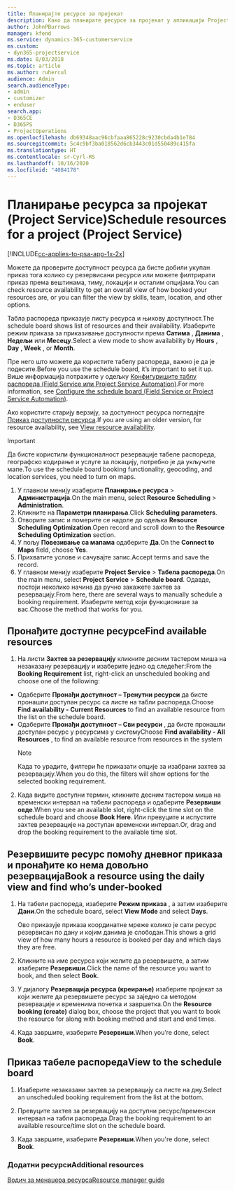 ```yaml
---
title: Планирајте ресурсе за пројекат
description: Како да планирате ресурсе за пројекат у апликацији Project Service
author: JohnPBurrows
manager: kfend
ms.service: dynamics-365-customerservice
ms.custom:
- dyn365-projectservice
ms.date: 8/03/2018
ms.topic: article
ms.author: ruhercul
audience: Admin
search.audienceType:
- admin
- customizer
- enduser
search.app:
- D365CE
- D365PS
- ProjectOperations
ms.openlocfilehash: db69348aac96cbfaaa865228c9230cbda4b1e784
ms.sourcegitcommit: 5c4c9bf3ba018562d6cb3443c01d550489c415fa
ms.translationtype: HT
ms.contentlocale: sr-Cyrl-RS
ms.lasthandoff: 10/16/2020
ms.locfileid: "4084178"
---
```

# <a name="schedule-resources-for-a-project-project-service"></a><span data-ttu-id="f945a-103">Планирање ресурса за пројекат (Project Service)</span><span class="sxs-lookup"><span data-stu-id="f945a-103">Schedule resources for a project (Project Service)</span></span>

[!INCLUDE[cc-applies-to-psa-app-1x-2x](../includes/cc-applies-to-psa-app-1x-2x.md)]

<span data-ttu-id="f945a-104">Можете да проверите доступност ресурса да бисте добили укупан приказ тога колико су резервисани ресурси или можете филтрирати приказ према вештинама, тиму, локацији и осталим опцијама.</span><span class="sxs-lookup"><span data-stu-id="f945a-104">You can check resource availability to get an overall view of how booked your resources are, or you can filter the view by skills, team, location, and other options.</span></span>  
  
<span data-ttu-id="f945a-105">Табла распореда приказује листу ресурса и њихову доступност.</span><span class="sxs-lookup"><span data-stu-id="f945a-105">The schedule board shows list of resources and their availability.</span></span> <span data-ttu-id="f945a-106">Изаберите режим приказа за приказивање доступности према **Сатима** , **Данима** , **Недељи** или **Месецу**.</span><span class="sxs-lookup"><span data-stu-id="f945a-106">Select a view mode to show availability by **Hours** , **Day** , **Week** , or **Month**.</span></span>  
  
<span data-ttu-id="f945a-107">Пре него што можете да користите табелу распореда, важно је да је подесите.</span><span class="sxs-lookup"><span data-stu-id="f945a-107">Before you use the schedule board, it’s important to set it up.</span></span> <span data-ttu-id="f945a-108">Више информација потражите у одељку [Конфигуришите таблу распореда (Field Service или Project Service Automation)](https://docs.microsoft.com/dynamics365/field-service/configure-schedule-board).</span><span class="sxs-lookup"><span data-stu-id="f945a-108">For more information, see [Configure the schedule board (Field Service or Project Service Automation)](https://docs.microsoft.com/dynamics365/field-service/configure-schedule-board).</span></span>
  
<span data-ttu-id="f945a-109">Ако користите старију верзију, за доступност ресурса погледајте [Приказ доступности ресурса](../psa/view-resource-availability.md).</span><span class="sxs-lookup"><span data-stu-id="f945a-109">If you are using an older version, for resource availability, see [View resource availability](../psa/view-resource-availability.md).</span></span>  

> [!IMPORTANT]
>  <span data-ttu-id="f945a-110">Да бисте користили функционалност резервације табеле распореда, географско кодирање и услуге за локацију, потребно је да укључите мапе.</span><span class="sxs-lookup"><span data-stu-id="f945a-110">To use the schedule board booking functionality, geocoding, and location services, you need to turn on maps.</span></span>  
> 
> 1. <span data-ttu-id="f945a-111">У главном менију изаберите **Планирање ресурса** > **Администрација**.</span><span class="sxs-lookup"><span data-stu-id="f945a-111">On the main menu, select **Resource Scheduling** > **Administration**.</span></span>  
> 2. <span data-ttu-id="f945a-112">Кликните на **Параметри планирања**.</span><span class="sxs-lookup"><span data-stu-id="f945a-112">Click **Scheduling parameters**.</span></span>  
> 3. <span data-ttu-id="f945a-113">Отворите запис и померите се надоле до одељка **Resource Scheduling Optimization**.</span><span class="sxs-lookup"><span data-stu-id="f945a-113">Open record and scroll down to the **Resource Scheduling Optimization** section.</span></span>  
> 4. <span data-ttu-id="f945a-114">У пољу **Повезивање са мапама** одаберите **Да**.</span><span class="sxs-lookup"><span data-stu-id="f945a-114">On the **Connect to Maps** field, choose **Yes**.</span></span>  
> 5. <span data-ttu-id="f945a-115">Прихватите услове и сачувајте запис.</span><span class="sxs-lookup"><span data-stu-id="f945a-115">Accept terms and save the record.</span></span>  
> 6. <span data-ttu-id="f945a-116">У главном менију изаберите **Project Service** > **Табела распореда**.</span><span class="sxs-lookup"><span data-stu-id="f945a-116">On the main menu, select **Project Service** > **Schedule board**.</span></span> <span data-ttu-id="f945a-117">Одавде, постоји неколико начина да ручно закажете захтев за резервацију.</span><span class="sxs-lookup"><span data-stu-id="f945a-117">From here, there are several ways to manually schedule a booking requirement.</span></span> <span data-ttu-id="f945a-118">Изаберите метод који функционише за вас.</span><span class="sxs-lookup"><span data-stu-id="f945a-118">Choose the method that works for you.</span></span>
  
## <a name="find-available-resources"></a><span data-ttu-id="f945a-119">Пронађите доступне ресурсе</span><span class="sxs-lookup"><span data-stu-id="f945a-119">Find available resources</span></span>

1.  <span data-ttu-id="f945a-120">На листи **Захтев за резервацију** кликните десним тастером миша на незаказану резервацију и изаберите једно од следећег:</span><span class="sxs-lookup"><span data-stu-id="f945a-120">From the **Booking Requirement** list, right-click an unscheduled booking and choose one of the following:</span></span>  
  
- <span data-ttu-id="f945a-121">Одаберите **Пронађи доступност – Тренутни ресурси** да бисте пронашли доступан ресурс са листе на табли распореда.</span><span class="sxs-lookup"><span data-stu-id="f945a-121">Choose **Find availability - Current Resources** to find an available resource from the list on the schedule board.</span></span>  
- <span data-ttu-id="f945a-122">Одаберите **Пронађи доступност – Сви ресурси** , да бисте пронашли доступан ресурс у ресурсима у систему</span><span class="sxs-lookup"><span data-stu-id="f945a-122">Choose **Find availability - All Resources** , to find an available resource from resources in the system</span></span>  
   > [!NOTE]
   >  <span data-ttu-id="f945a-123">Када то урадите, филтери ће приказати опције за изабрани захтев за резервацију.</span><span class="sxs-lookup"><span data-stu-id="f945a-123">When you do this, the filters will show options for the selected booking requirement.</span></span>  
  
2. <span data-ttu-id="f945a-124">Када видите доступни термин, кликните десним тастером миша на временски интервал на табели распореда и одаберите **Резервиши овде**.</span><span class="sxs-lookup"><span data-stu-id="f945a-124">When you see an available slot, right-click the time slot on the schedule board and choose **Book Here**.</span></span> <span data-ttu-id="f945a-125">Или превуците и испустите захтев резервације на доступан временски интервал.</span><span class="sxs-lookup"><span data-stu-id="f945a-125">Or, drag and drop the booking requirement to the available time slot.</span></span>  
  

## <a name="book-a-resource-using-the-daily-view-and-find-whos-under-booked"></a><span data-ttu-id="f945a-126">Резервишите ресурс помоћу дневног приказа и пронађите ко нема довољно резервација</span><span class="sxs-lookup"><span data-stu-id="f945a-126">Book a resource using the daily view and find who’s under-booked</span></span>
  
1.  <span data-ttu-id="f945a-127">На табели распореда, изаберите **Режим приказа** , а затим изаберите **Дани**.</span><span class="sxs-lookup"><span data-stu-id="f945a-127">On the schedule board, select **View Mode** and select **Days**.</span></span>  
  
    <span data-ttu-id="f945a-128">Ово приказује приказа координатне мреже колико је сати ресурс резервисан по дану и којим данима је слободан.</span><span class="sxs-lookup"><span data-stu-id="f945a-128">This shows a grid view of how many hours a resource is booked per day and which days they are free.</span></span>  
  
2.  <span data-ttu-id="f945a-129">Кликните на име ресурса који желите да резервишете, а затим изаберите **Резервиши**.</span><span class="sxs-lookup"><span data-stu-id="f945a-129">Click the name of the resource you want to book, and then select **Book**.</span></span>  
  
3.  <span data-ttu-id="f945a-130">У дијалогу **Резервација ресурса (креирање)** изаберите пројекат за који желите да резервишете ресурс за заједно са методом резервације и временима почетка и завршетка.</span><span class="sxs-lookup"><span data-stu-id="f945a-130">On the **Resource booking (create)** dialog box, choose the project that you want to book the resource for along with booking method and start and end times.</span></span>  
  
4.  <span data-ttu-id="f945a-131">Када завршите, изаберите **Резервиши**.</span><span class="sxs-lookup"><span data-stu-id="f945a-131">When you’re done, select **Book**.</span></span>  
  
## <a name="view-to-the-schedule-board"></a><span data-ttu-id="f945a-132">Приказ табеле распореда</span><span class="sxs-lookup"><span data-stu-id="f945a-132">View to the schedule board</span></span>
  
1.  <span data-ttu-id="f945a-133">Изаберите незаказани захтев за резервацију са листе на дну.</span><span class="sxs-lookup"><span data-stu-id="f945a-133">Select an unscheduled booking requirement from the list at the bottom.</span></span>  
  
2.  <span data-ttu-id="f945a-134">Превуците захтев за резервацију на доступни ресурс/временски интервал на табли распореда.</span><span class="sxs-lookup"><span data-stu-id="f945a-134">Drag the booking requirement to an available resource/time slot on the schedule board.</span></span>  
  
3.  <span data-ttu-id="f945a-135">Када завршите, изаберите **Резервиши**.</span><span class="sxs-lookup"><span data-stu-id="f945a-135">When you're done, select **Book**.</span></span>  
  
### <a name="additional-resources"></a><span data-ttu-id="f945a-136">Додатни ресурси</span><span class="sxs-lookup"><span data-stu-id="f945a-136">Additional resources</span></span>  
 [<span data-ttu-id="f945a-137">Водич за менаџера ресурса</span><span class="sxs-lookup"><span data-stu-id="f945a-137">Resource manager guide</span></span>](../psa/resource-manager-guide.md)
